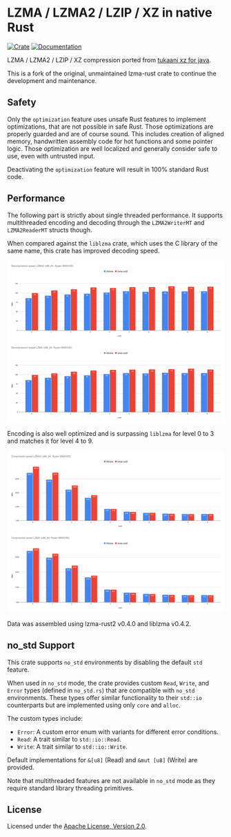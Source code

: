 # LZMA / LZMA2 / LZIP / XZ in native Rust

[![Crate](https://img.shields.io/crates/v/lzma-rust2.svg)](https://crates.io/crates/lzma-rust2)
[![Documentation](https://docs.rs/lzma-rust2/badge.svg)](https://docs.rs/lzma-rust2)

LZMA / LZMA2 / LZIP / XZ compression ported from [tukaani xz for java](https://tukaani.org/xz/java.html).

This is a fork of the original, unmaintained lzma-rust crate to continue the development and maintenance.

## Safety

Only the `optimization` feature uses unsafe Rust features to implement optimizations, that are
not possible in safe Rust. Those optimizations are properly guarded and are of course sound.
This includes creation of aligned memory, handwritten assembly code for hot functions and some
pointer logic. Those optimization are well localized and generally consider safe to use, even
with untrusted input.

Deactivating the `optimization` feature will result in 100% standard Rust code.

## Performance

The following part is strictly about single threaded performance. It supports multithreaded encoding and decoding
through the `LZMA2WriterMT` and `LZMA2ReaderMT` structs though.

When compared against the `liblzma` crate, which uses the C library of the same name, this crate has improved decoding
speed.

![Decompression Speed LZMA2](./assets/decompression_lzma2.svg)
![Decompression Speed LZMA](./assets/decompression_lzma.svg)

Encoding is also well optimized and is surpassing `liblzma` for level 0 to 3 and matches it for level 4 to 9.

![Compression Speed LZMA2](./assets/compression_lzma2.svg)
![Compression Speed LZMA](./assets/compression_lzma.svg)

Data was assembled using lzma-rust2 v0.4.0 and liblzma v0.4.2.

## no_std Support

This crate supports `no_std` environments by disabling the default `std` feature.

When used in `no_std` mode, the crate provides custom `Read`, `Write`, and `Error` types
(defined in `no_std.rs`) that are compatible with `no_std` environments. These types offer
similar functionality to their `std::io` counterparts but are implemented using only `core`
and `alloc`.

The custom types include:

- `Error`: A custom error enum with variants for different error conditions.
- `Read`: A trait similar to `std::io::Read`.
- `Write`: A trait similar to `std::io::Write`.

Default implementations for `&[u8]` (Read) and `&mut [u8]` (Write) are provided.

Note that multithreaded features are not available in `no_std` mode as they require
standard library threading primitives.

## License

Licensed under the [Apache License, Version 2.0](https://www.apache.org/licenses/LICENSE-2.0).
